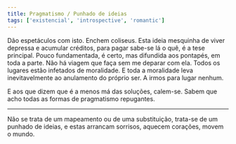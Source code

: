 ```yaml
---
title: Pragmatismo / Punhado de ideias
tags: ['existencial', 'introspective', 'romantic']
---
```


Dão espetáculos com isto. Enchem coliseus. Esta ideia mesquinha de viver depressa e acumular créditos, para pagar sabe-se lá o quê, é a tese principal. Pouco fundamentada, é certo, mas difundida aos pontapés, em toda a parte. Não há viagem que faça sem me deparar com ela. Todos os lugares estão infetados de moralidade. E toda a moralidade leva inevitavelmente ao anulamento do próprio ser. A irmos para lugar nenhum.

E aos que dizem que é a menos má das soluções, calem-se. Sabem que acho todas as formas de pragmatismo repugantes.

---

Não se trata de um mapeamento ou de uma substituição, trata-se de um punhado de ideias, e estas arrancam sorrisos, aquecem corações, movem o mundo.
